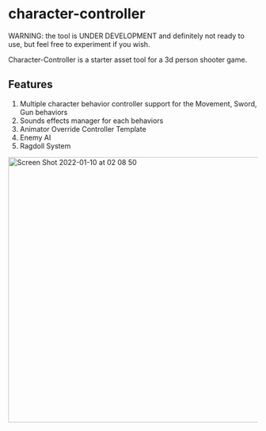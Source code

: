 # character-controller

WARNING: the tool is UNDER DEVELOPMENT and definitely not ready to use, but feel free to experiment if you wish.

Character-Controller is a starter asset tool for a 3d person shooter game.

## Features
1. Multiple character behavior controller support for the Movement, Sword, Gun behaviors
2. Sounds effects manager for each behaviors
3. Animator Override Controller Template
4. Enemy AI
5. Ragdoll System

<img width="535" alt="Screen Shot 2022-01-10 at 02 08 50" src="https://user-images.githubusercontent.com/64248203/148708677-5be59827-20a6-47e9-ab49-e59f39a8eb5c.png">
